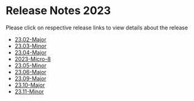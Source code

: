 Release Notes 2023
==================

Please click on respective release links to view details about the release

- [23.02-Major](./?path=/docs/release-notes/Releases/2023/23.02.md)
- [23.03-Minor](./?path=/docs/release-notes/Releases/2023/23.03.md)
- [23.04-Major](./?path=/docs/release-notes/Releases/2023/23.04.md)
- [2023-Micro-8](./?path=docs/release-notes/Releases/2023/2023-Micro-8.md)
- [23.05-Minor](./?path=docs/release-notes/Releases/2023/23.05.md)
- [23.06-Major](./?path=docs/release-notes/Releases/2023/23.06.md)
- [23.09-Major](./?path=docs/release-notes/Releases/2023/23.09.md)
- [23.10-Major](./?path=docs/release-notes/Releases/2023/23.10.md)
- [23.11-Minor](./?path=docs/release-notes/Releases/2023/23.11.md)
